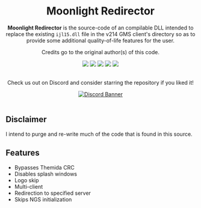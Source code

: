 <div align="center">
  <h1 align="center">Moonlight Redirector</h1>

  **Moonlight Redirector** is the source-code of an compilable DLL intended to replace the existing `ijl15.dll` file in the v214 GMS client's directory so as to provide some additional quality-of-life features for the user.

  Credits go to the original author(s) of this code.

  <img src="https://img.shields.io/github/issues/Toxocious/Moonlight?style=for-the-badge&logo=appveyor" />
  <img src="https://img.shields.io/github/forks/Toxocious/Moonlight?style=for-the-badge&logo=appveyor" />
  <img src="https://img.shields.io/github/stars/Toxocious/Moonlight?style=for-the-badge&logo=appveyor" />
  <img src="https://img.shields.io/github/license/Toxocious/Moonlight?style=for-the-badge&logo=appveyor" />
  <a href="https://visitorbadge.io/status?path=https%3A%2F%2Fgithub.com%2FToxocious%Moonlight">
    <img src="https://api.visitorbadge.io/api/visitors?path=https%3A%2F%2Fgithub.com%2FToxocious%Moonlight&countColor=%2337d67a" />
  </a>
  <br /><br />

  Check us out on Discord and consider starring the repository if you liked it!

  <a href="https://discord.gg/NRZ2zWfpwK" target="_blank">
    <img src="https://discord.com/api/guilds/1002005327555862620/widget.png?style=banner2" alt="Discord Banner" />
  </a>
</div>
<br />

## Disclaimer
I intend to purge and re-write much of the code that is found in this source.

## Features
* Bypasses Themida CRC
* Disables splash windows
* Logo skip
* Multi-client
* Redirection to specified server
* Skips NGS initialization

